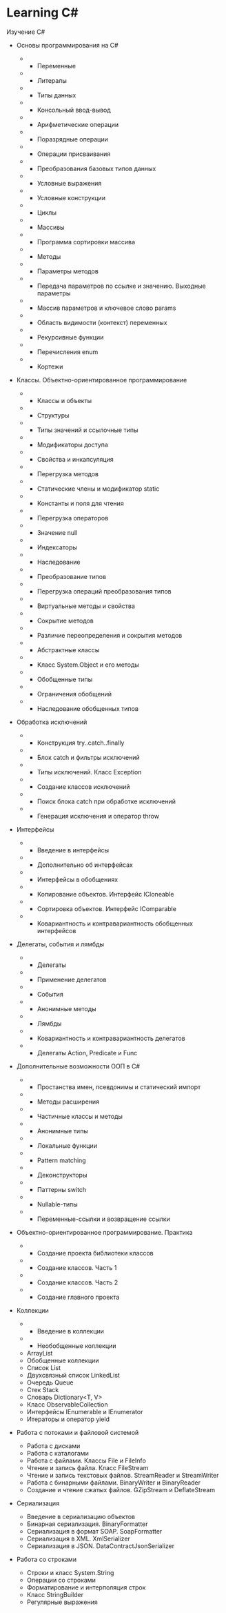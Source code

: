 # Learning C#
Изучение C#
+ Основы программирования на C#
  * + Переменные
  * + Литералы
  * + Типы данных
  * + Консольный ввод-вывод
  * + Арифметические операции
  * + Поразрядные операции
  * + Операции присваивания
  * + Преобразования базовых типов данных
  * + Условные выражения
  * + Условные конструкции
  * + Циклы
  * + Массивы
  * + Программа сортировки массива
  * + Методы
  * + Параметры методов
  * + Передача параметров по ссылке и значению. Выходные параметры
  * + Массив параметров и ключевое слово params
  * + Область видимости (контекст) переменных
  * + Рекурсивные функции
  * + Перечисления enum
  * + Кортежи

+ Классы. Объектно-ориентированное программирование
  * + Классы и объекты
  * + Структуры
  * + Типы значений и ссылочные типы
  * + Модификаторы доступа
  * + Свойства и инкапсуляция
  * + Перегрузка методов
  * + Статические члены и модификатор static
  * + Константы и поля для чтения
  * + Перегрузка операторов
  * + Значение null
  * + Индексаторы
  * + Наследование
  * + Преобразование типов
  * + Перегрузка операций преобразования типов
  * + Виртуальные методы и свойства
  * + Сокрытие методов
  * + Различие переопределения и сокрытия методов
  * + Абстрактные классы
  * + Класс System.Object и его методы
  * + Обобщенные типы
  * + Ограничения обобщений
  * + Наследование обобщенных типов

+ Обработка исключений
  * + Конструкция try..catch..finally
  * + Блок catch и фильтры исключений
  * + Типы исключений. Класс Exception
  * + Создание классов исключений
  * + Поиск блока catch при обработке исключений
  * + Генерация исключения и оператор throw
  
+ Интерфейсы
  * + Введение в интерфейсы
  * + Дополнительно об интерфейсах
  * + Интерфейсы в обобщениях
  * + Копирование объектов. Интерфейс ICloneable
  * + Сортировка объектов. Интерфейс IComparable
  * + Ковариантность и контравариантность обобщенных интерфейсов
  
+ Делегаты, события и лямбды
  * + Делегаты
  * + Применение делегатов
  * + События
  * + Анонимные методы
  * + Лямбды
  * + Ковариантность и контравариантность делегатов
  * + Делегаты Action, Predicate и Func
  
+ Дополнительные возможности ООП в C#
  * + Простанства имен, псевдонимы и статический импорт
  * + Методы расширения
  * + Частичные классы и методы
  * + Анонимные типы
  * + Локальные функции
  * + Pattern matching
  * + Деконструкторы
  * + Паттерны switch
  * + Nullable-типы
  * + Переменные-ссылки и возвращение ссылки
  
+ Объектно-ориентированное программирование. Практика
  * + Создание проекта библиотеки классов
  * + Создание классов. Часть 1
  * + Создание классов. Часть 2
  * + Создание главного проекта
  
+ Коллекции
  * + Введение в коллекции
  * + Необобщенные коллекции
  * ArrayList
  * Обобщенные коллекции
  * Список List<T>
  * Двухсвязный список LinkedList<T>
  * Очередь Queue<T>
  * Стек Stack<T>
  * Словарь Dictionary<T, V>
  * Класс ObservableCollection
  * Интерфейсы IEnumerable и IEnumerator
  * Итераторы и оператор yield
  
+ Работа с потоками и файловой системой
  * Работа с дисками
  * Работа с каталогами
  * Работа с файлами. Классы File и FileInfo
  * Чтение и запись файла. Класс FileStream
  * Чтение и запись текстовых файлов. StreamReader и StreamWriter
  * Работа с бинарными файлами. BinaryWriter и BinaryReader
  * Создание и чтение сжатых файлов. GZipStream и DeflateStream
  
+ Сериализация
  * Введение в сериализацию объектов
  * Бинарная сериализация. BinaryFormatter
  * Сериализация в формат SOAP. SoapFormatter
  * Сериализация в XML. XmlSerializer
  * Сериализация в JSON. DataContractJsonSerializer
  
+ Работа со строками
  * Строки и класс System.String
  * Операции со строками
  * Форматирование и интерполяция строк
  * Класс StringBuilder
  * Регулярные выражения
